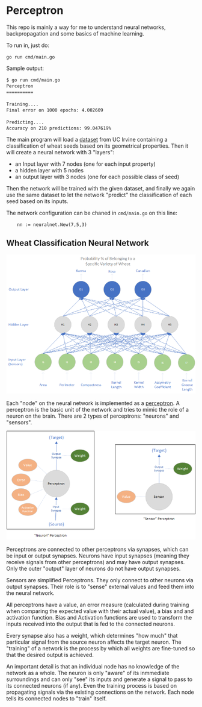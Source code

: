Perceptron
==========

This repo is mainly a way for me to understand neural networks, backpropagation and some basics of machine learning.

To run in, just do:
```
go run cmd/main.go
```

Sample output:
```
$ go run cmd/main.go
Perceptron
==========

Training....
Final error on 1000 epochs: 4.002609

Predicting....
Accuracy on 210 predictions: 99.047619%
```

The main program will load a [dataset](http://archive.ics.uci.edu/dataset/236/seeds) from UC Irvine containing a classification of wheat seeds based on its geometrical properties. Then it will create a neural network with 3 "layers": 

* an Input layer with 7 nodes (one for each input property)
* a hidden layer with 5 nodes
* an output layer with 3 nodes (one for each possible class of seed)

Then the network will be trained with the given dataset, and finally we again use the same dataset to let the network "predict" the classification of each seed based on its inputs.

The network configuration can be chaned in `cmd/main.go` on this line:

```
    nn := neuralnet.New(7,5,3)
```

Wheat Classification Neural Network
-----------------------------------

![Wheat Classification Neural Network](wheatomatic9000.png)

Each "node" on the neural network is implemented as a [perceptron](pkg/perceptron/perceptron.go). A perceptron is the basic unit of the network and tries to mimic the role of a neuron on the brain. There are 2 types of perceptrons: "neurons" and "sensors". 

![Perceptron Types](perceptrons.png)

Perceptrons are connected to other perceptrons via synapses, which can be input or output synapses. Neurons have input synapses (meaning they receive signals from other perceptrons) and may have output synapses. Only the outer "output" layer of neurons do not have output synapses.

Sensors are simplified Perceptrons. They only connect to other neurons via output synapses. Their role is to "sense" external values and feed them into the neural network.

All perceptrons have a value, an error measure (calculated during training when comparing the expected value with their actual value), a bias and and activation function. Bias and Activation functions are used to transform the inputs received into the output that is fed to the connected neurons.

Every synapse also has a weight, which determines "how much" that particular signal from the source neuron affects the target neuron. The "training" of a network is the process by which all weights are fine-tuned so that the desired output is achieved.

An important detail is that an individual node has no knowledge of the network as a whole. The neuron is only "aware" of its inmmediate surroundings and can only "see" its inputs and generate a signal to pass to its connected neurons (if any). Even the training process is based on propagating signals via the existing connections on the network. Each node tells its connected nodes to "train" itself.
